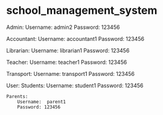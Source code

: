 # school_management_system


Admin:
	Username:  admin2
	Password: 123456

Accountant:
	Username:  accountant1
	Password: 123456

Librarian:
	Username:  librarian1
	Password: 123456

Teacher:
	Username:  teacher1
	Password: 123456

Transport:
	Username:  transport1
	Password: 123456

User:
	Students:
		Username:  student1
		Password: 123456

	Parents:
		Username:  parent1
		Password: 123456
